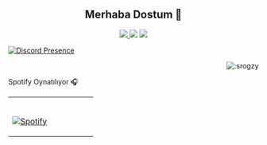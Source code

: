 <h2 align="center">Merhaba Dostum 👋</h2>
<p align="center">
  <a href="https://discord.com/users/592093326170390559" target"blank_"><img src="https://img.shields.io/badge/discord%20-7289DA.svg?&style=for-the-badge&logo=discord&logoColor=white">
  <a href="https://www.youtube.com/channel/UCgUR-WcNIK7PIdO-Z9F_PEw" target"blank_"><img src="https://img.shields.io/badge/youtube%20-ff0000.svg?&style=for-the-badge&logo=youtube&logoColor=white"></a>
  <a href="https://github.com/srogzy" target"blank_"><img src="https://img.shields.io/badge/GitHub%20-191717.svg?&style=for-the-badge&logo=github&logoColor=white"></a>
</p>


[![Discord Presence](https://lanyard.cnrad.dev/api/592093326170390559
                            )](https://discord.com/users/592093326170390559)
<p align="right">
 <img src="https://count.getloli.com/get/@:srogzy?theme=rule34" alt=":srogzy" />

Spotify Oynatılıyor 🎧


<table width="100%"> 
  <tr>
  <td width="50%">
      
&nbsp; <br> [![Spotify](https://novatorem.vercel.app/api/spotify)](https://open.spotify.com/user/omnitenebris)

